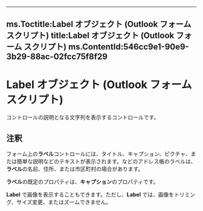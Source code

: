 

---
ms.Toctitle:Label オブジェクト (Outlook フォーム スクリプト)
title:Label オブジェクト (Outlook フォーム スクリプト)
ms.ContentId:546cc9e1-90e9-3b29-88ac-02fcc75f8f29
---
# Label オブジェクト (Outlook フォーム スクリプト)




コントロールの説明となる文字列を表示するコントロールです。

## 注釈
フォーム上の**ラベル**コントロールには、タイトル、キャプション、ピクチャ、または簡単な説明などのテキストが表示されます。などのアドレス帳のラベルは、**ラベル**の名前、住所、または市区町村の場合があります。



**ラベル**の既定のプロパティは、**キャプション**のプロパティです。



**Label** で画像を表示することもできます。ただし、**Label** では、画像をトリミング、サイズ変更、またはズームできません。




